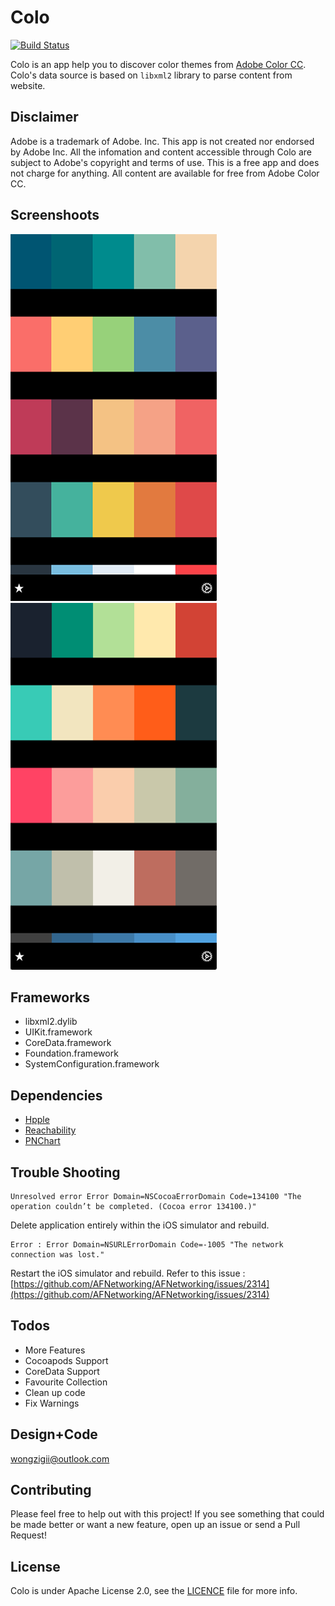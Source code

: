 
# Colo

[![Build Status](http://img.shields.io/travis/Colocc/Colo.svg?style=flat)](https://travis-ci.org/Colocc/Colo) 

Colo is an app help you to discover color themes from [Adobe Color CC](https://color.adobe.com/explore/newest/?time=all). Colo's data source is based on `libxml2` library to parse content from website. 

## Disclaimer
Adobe is a trademark of Adobe. Inc. This app is not created nor endorsed by Adobe Inc. All the infomation and content accessible through Colo are subject to Adobe's copyright and terms of use. This is a free app and does not charge for anything. All content are available for free from Adobe Color CC.

## Screenshoots
![](./Assets/screenshoot1.png)   ![](./Assets/screenshoot2.png) 

## Frameworks
- libxml2.dylib
- UIKit.framework
- CoreData.framework
- Foundation.framework
- SystemConfiguration.framework

## Dependencies
- [Hpple](https://github.com/topfunky/hpple)
- [Reachability](https://github.com/tonymillion/Reachability)
- [PNChart](https://github.com/kevinzhow/PNChart)

## Trouble Shooting

    Unresolved error Error Domain=NSCocoaErrorDomain Code=134100 "The operation couldn’t be completed. (Cocoa error 134100.)" 

Delete application entirely within the iOS simulator and rebuild.
    
    Error : Error Domain=NSURLErrorDomain Code=-1005 "The network connection was lost."

Restart the iOS simulator and rebuild.
Refer to this issue : [https://github.com/AFNetworking/AFNetworking/issues/2314](https://github.com/AFNetworking/AFNetworking/issues/2314)

## Todos
- More Features
- Cocoapods Support
- CoreData Support
- Favourite Collection
- Clean up code
- Fix Warnings

## Design+Code
wongzigii@outlook.com

## Contributing
Please feel free to help out with this project! If you see something that could be made better or want a new feature, open up an issue or send a Pull Request!

## License
Colo is under Apache License 2.0, see the [LICENCE](./LICENSE) file for more info.
